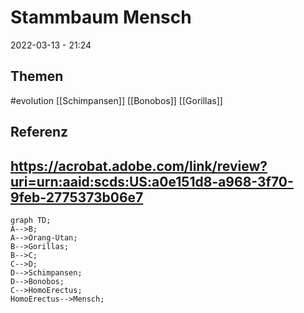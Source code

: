 
#  Stammbaum Mensch
2022-03-13 - 21:24
## Themen
#evolution [[Schimpansen]] [[Bonobos]] [[Gorillas]]
## Referenz
https://acrobat.adobe.com/link/review?uri=urn:aaid:scds:US:a0e151d8-a968-3f70-9feb-2775373b06e7
----

```mermaid  
graph TD;  
A-->B;
A-->Orang-Utan;
B-->Gorillas;
B-->C;
C-->D;
D-->Schimpansen;
D-->Bonobos;
C-->HomoErectus;
HomoErectus-->Mensch;
```

